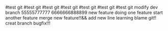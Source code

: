 #test git 
#test git 
#test git 
#test git 
#test git 
#test git 
#test git 
modify dev branch
55555777777
6666666888899
new feature
doing one feature
start another feature
merge new feature!!&&
add new line
learning blame git!!
creat branch bugfix!!!
